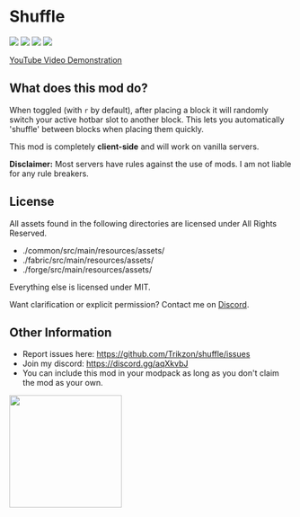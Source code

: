 # Shuffle
[![](http://cf.way2muchnoise.eu/full_360916_fabric.svg)](https://www.curseforge.com/minecraft/mc-mods/flora-doubling-fabric) [![](http://cf.way2muchnoise.eu/versions/360916.svg)](https://www.curseforge.com/minecraft/mc-mods/flora-doubling-fabric)
[![](http://cf.way2muchnoise.eu/full_411161_forge.svg)](https://www.curseforge.com/minecraft/mc-mods/flora-doubling-forge) [![](http://cf.way2muchnoise.eu/versions/411161.svg)](https://www.curseforge.com/minecraft/mc-mods/flora-doubling-forge)

[YouTube Video Demonstration](https://www.youtube.com/watch?v=iTEJO_tNMgs)

## What does this mod do?
When toggled (with `r` by default), after placing a block it will randomly switch your active hotbar slot to another block.
This lets you automatically 'shuffle' between blocks when placing them quickly.

This mod is completely **client-side** and will work on vanilla servers.

**Disclaimer:** Most servers have rules against the use of mods. I am not liable for any rule breakers.

## License

All assets found in the following directories are licensed under All Rights Reserved.
- ./common/src/main/resources/assets/
- ./fabric/src/main/resources/assets/
- ./forge/src/main/resources/assets/

Everything else is licensed under MIT.

Want clarification or explicit permission? Contact me on [Discord](https://discord.gg/aqXkvbJ).

## Other Information

- Report issues here: https://github.com/Trikzon/shuffle/issues
- Join my discord: https://discord.gg/aqXkvbJ
- You can include this mod in your modpack as long as you don't claim the mod as your own.

[<img src="https://user-images.githubusercontent.com/14358394/115450238-f39e8100-a21b-11eb-89d0-fa4b82cdbce8.png" width="200">](https://ko-fi.com/trikzon)
